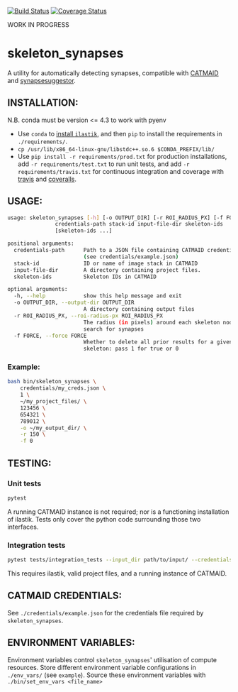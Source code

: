 [![Build Status](https://travis-ci.org/clbarnes/skeleton_synapses.svg?branch=master)](https://travis-ci.org/clbarnes/skeleton_synapses)
[![Coverage Status](https://coveralls.io/repos/github/clbarnes/skeleton_synapses/badge.svg?branch=master)](https://coveralls.io/github/clbarnes/skeleton_synapses?branch=master)

WORK IN PROGRESS

# skeleton_synapses

A utility for automatically detecting synapses, compatible with [CATMAID](https://catmaid.readthedocs.io/en/stable/)
and [synapsesuggestor](https://github.com/clbarnes/CATMAID-synapsesuggestor).

## INSTALLATION:

N.B. conda must be version <= 4.3 to work with pyenv

- Use `conda` to [install `ilastik`](https://github.com/ilastik/ilastik-build-conda/blob/master/README.md),
 and then `pip` to install the requirements in `./requirements/`.
- `cp /usr/lib/x86_64-linux-gnu/libstdc++.so.6 $CONDA_PREFIX/lib/`
- Use `pip install -r requirements/prod.txt` for production installations,
add `-r requirements/test.txt` to run unit tests, and
add `-r requirements/travis.txt` for continuous integration and coverage
with [travis](https://travis-ci.org/) and [coveralls](https://coveralls.io/).


## USAGE:

```bash
usage: skeleton_synapses [-h] [-o OUTPUT_DIR] [-r ROI_RADIUS_PX] [-f FORCE]
               credentials-path stack-id input-file-dir skeleton-ids
               [skeleton-ids ...]

positional arguments:
  credentials-path      Path to a JSON file containing CATMAID credentials
                        (see credentials/example.json)
  stack-id              ID or name of image stack in CATMAID
  input-file-dir        A directory containing project files.
  skeleton-ids          Skeleton IDs in CATMAID

optional arguments:
  -h, --help            show this help message and exit
  -o OUTPUT_DIR, --output-dir OUTPUT_DIR
                        A directory containing output files
  -r ROI_RADIUS_PX, --roi-radius-px ROI_RADIUS_PX
                        The radius (in pixels) around each skeleton node to
                        search for synapses
  -f FORCE, --force FORCE
                        Whether to delete all prior results for a given
                        skeleton: pass 1 for true or 0
```


### Example:

```bash
bash bin/skeleton_synapses \
    credentials/my_creds.json \
    1 \
    ~/my_project_files/ \
    123456 \
    654321 \
    789012 \
    -o ~/my_output_dir/ \
    -r 150 \
    -f 0
```


## TESTING:

### Unit tests

```bash
pytest
```

A running CATMAID instance is not required; nor is a functioning installation of ilastik. Tests only cover the python
 code surrounding those two interfaces.

### Integration tests

```bash
pytest tests/integration_tests --input_dir path/to/input/ --credentials_path path/to/credentials.json
```

This requires ilastik, valid project files, and a running instance of CATMAID.


## CATMAID CREDENTIALS:

See `./credentials/example.json` for the credentials file required by `skeleton_synapses`.


## ENVIRONMENT VARIABLES:

Environment variables control `skeleton_synapses`' utilisation of compute resources.
Store different environment variable configurations in `./env_vars/` (see `example`).
Source these environment variables with `./bin/set_env_vars <file_name>`

